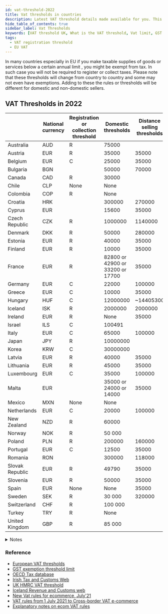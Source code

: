 ```yaml
---
id: vat-threshold-2022
title: Vat thresholds in countries
description: Latest VAT threshold details made available for you. This comprehensive guide provides EU businesses and businesses selling to the EU with a detailed overview of VAT/tax thresholds across the world. Understanding these thresholds is essential for ensuring compliance with international tax laws and avoiding costly penalties. From VAT rates to registration requirements, this guide covers everything businesses need to know about tax regulations in different countries.
hide_table_of_contents: true
sidebar_label: Vat Thresholds
keywords: [VAT threshold UK, What is the VAT threshold, Vat limit, GST limit, vat registration threshold, VAT thresholds, tax thresholds, EU businesses, VAT compliance, tax compliance, international tax laws, global taxation, VAT rates, tax rates, VAT regulations, tax regulations, VAT exemptions, tax exemptions, VAT limits, tax limits, VAT registration, tax registration, VAT requirements, tax requirements,selling to the EU, cross-border sales, import tax, export tax]
tags:
  - VAT registration threshold
  - EU VAT
---
```

In many countries especially in EU if you make taxable supplies of goods or services below a certain annual limit , you might be exempt from tax. In such case you will not be required to register or collect taxes. Please note that these thresholds will change from country to country and some may not even have exemptions. Adding to these the rules or thresholds will be different for domestic and non-domestic sellers.

## VAT Thresholds in 2022

||National currency|Registration or collection threshold|Domestic thresholds|Distance selling thresholds|Voluntary registration or collection|Minimum registration period|
|--|--|--|--|--|--|--|
|Australia |AUD|R|75000||Yes|1 year|
|Austria|EUR|R|35000|35000|Yes|5 years|
|Belgium|EUR|C|25000|35000|Yes|None|
|Bulgaria|BGN||50000|70000|||
|Canada|CAD|R|30000||Yes|1 year|
|Chile|CLP|None|None||||
|Colombia|COP|R|None||Yes||
|Croatia|HRK||300000|270000|||
|Cyprus|EUR||15600|35000|||
|Czech Republic|CZK|R|1000000|1140000|Yes|1 year|
|Denmark|DKK|R|50000|280000|Yes|2 years|
|Estonia|EUR|R|40000|35000|Yes|None|
|Finland|EUR|R|10000|35000|Yes|None|
|France|EUR|R|82800 or 42900 or 33200 or 17700|35000|Yes|2 years|
|Germany|EUR|C|22000|100000|Yes|5 years|
|Greece|EUR|C|10000|35000|Yes|1 year|
|Hungary|HUF|C|12000000|~14405300|Yes|1 year|
|Iceland|ISK|R|2000000|2000000|Yes|None|
|Ireland|EUR|R|None|35000|Yes|None|
|Israel|ILS|C|100491||No|None|
|Italy|EUR|C|65000|100000|Yes|None|
|Japan|JPY|R|10000000||Yes|2 years|
|Korea|KRW|C|30000000||No|None|
|Latvia|EUR|R|40000|35000|Yes|None|
|Lithuania|EUR|R|45000|35000|Yes|None|
|Luxembourg|EUR|C|35000|100000|Yes|None|
|Malta|EUR||35000 or 24000 or 14000|35000|||
|Mexico|MXN|None|None||||
|Netherlands|EUR|C|20000|100000|Yes|3 years|
|New Zealand|NZD|R|60000||Yes|None|
|Norway|NOK|R|50 000||Yes|2 years|
|Poland|PLN|R|200000|160000|Yes|None|
|Portugal|EUR|C|12500|35000|Yes|5 years|
|Romania|RON||300000|118000|||
|Slovak Republic|EUR|R|49790|35000|Yes|1 year|
|Slovenia|EUR|R|50000|35000|Yes|5 years|
|Spain|EUR|None|None|35000|||
|Sweden|SEK|R|30 000|320000|Yes|3 years|
|Switzerland|CHF|R|100 000||Yes|1 year|
|Turkey|TRY|R|None||||
|United Kingdom|GBP|R|85 000||Yes|None|

<details>
  <summary>Notes</summary>
  
  <b> Things to Note</b>
  <p>
  - Australia. For taxi drivers, including chauffeur driven limousines, hire cars and sharing economy ride-share services, there is no registration threshold. The applicable registration threshold to not-for-profit organisations is AUD 150 000.
  </p>
  <p>- Belgium. The registration threshold for Belgium does not apply to several sectors: real estate; hotels and restaurants; sale of used and waste materials. A number of specific supplies are also excluded from the application of the threshold: several supplies of new real estate, supplies of certain products subject to excise duties and undeclared and illicit activities			
  </p>
<p>- Canada. The registration threshold does not apply to certain selected listed financial institutions; non-residents who enter Canada to make taxable supplies of admissions to a place of amusement, a seminar, an activity or an event; and persons who carry on a taxi or limousine business (which include a commercial ride-sharing business). These persons are required to register for and collect GST/HST. An alternative threshold applies to charities and public institutions. A charity or public institution is not required to register if either its revenue from worldwide taxable supplies is CAD 50 000 or less in a calendar quarter and over the last four consecutive calendar quarters, or its gross revenue in either of its two preceding fiscal years is CAD 250 000 or less		
  </p>
<p>- Chile. All taxpayers are required to register and obtain a taxpayer’s identification number. However, small businesses, craftsmen and small service providers may be eligible for a special simplified regime according to which they account, for output VAT purposes, a monthly fixed amount based on an average level of earnings. This special regime has to be calculated by taking into account the earnings from the last 12 months and there is a threshold of 20 Monthly Tax Units (CLP 1 019 560 - USD 1 434). This simplified tax regime does not apply to legal entities but to individuals only. This system must be adopted for at least for 12 months after which the taxpayer can return back to the ordinary regime				
  </p>
<p>- Colombia. For an individual to be considered “non-responsible” its gross income of the current or immediately preceding fiscal year must be below 3.500 TVU and also comply with other requirements set forth in section 437 of the Colombian Tax Code. The VAT exemption threshold is mentioned in Tax Value Units ("Unidad de Valor Tributario" - TVU). The VAT exemption threshold is 3.500 TVU and the value of the TVU in Colombian Pesos (COP) is set every year by decree; the value for 1 TVU is COP 36.308 for fiscal year 2021. The VAT registration threshold for individuals is therefore 3.500 x 36.308 = 127.078.000 COP. There is no VAT registration thresholds for incorporated businesses.		
  </p>
<p>- Czech Republic. A taxable person that is not established in the Czech Republic should register immediately once he starts to provide any taxable supply within the territory of the country, except for supplies being subject to the reverse charge mechanism or to the mini one-stop shop (MOSS)		
  </p>
<p>- Denmark. A higher threshold of DKK 170 000 (EUR 22 840) applies to the blind, and a threshold of DKK 300 000 (EUR 40 300) applies to the first sale of works of art by their creator or his successors in title. For the purposes of the latter exemption, the threshold of DKK 300 000 must not have been exceeded in the current or preceding year		
  </p>
<p>- Finland. Where a business has exceeded the registration threshold of EUR 10 000, it must register and is subject to VAT, but a graduated relief is available until they reach a second threshold of EUR 30 000. On 1 January 2021, the registration threshold will be increased to EUR 15 000									</p>
<p>- France. The VAT relief applies to businesses whose annual turnover does not exceed EUR 85 800 or when their turnover does has not exceeded EUR 94 300 the preceding calendar year (when the turnover has not exceeded EUR 85 800 the penultimate year). For supplies of services (except hotel accommodation and food and drink in restaurants), the annual turnover must not exceed EUR 34 400 or EUR 36 500 the preceding calendar year (when the turnover has not exceeded EUR 34 400 the penultimate year). For lawyers (in the furtherance of their regulated business), writers and artists, the turnover must not exceed EUR 44 500 (the threshold is EUR 18 300 for their supplies outside the normal framework of their affairs). Experimentally, for a period of five years, a specific threshold of EUR 100000 has been implemented in Guadeloupe, Martinique and La Réunion		
  </p>
<p>- Germany. Taxpayers are relieved from VAT obligations if their annual turnover does not exceed EUR 22 000 and their expected turnover for the current calendar year will not exceed EUR 50 000	
  </p>
<p>- Greece. If the annual turnover from taxable supplies is less than EUR 10 000, the business can voluntarily enter the Special Scheme for small businesses under which no VAT is collected. New businesses may also enter the Special Scheme upon registration. Farmers under the flat-rate scheme are not eligible to enter the Special Scheme for small businesses. Small businesses that have entered the Special Scheme will be obliged to enter the “normal” scheme and collect VAT from the moment they perform a taxable supply on account of which they exceed the threshold (and for the full value of that supply). In case the administrative period is less than a year, then the value of the taxable supplies for the purpose of determining whether the business may enter the Special Scheme during the next year is calculated on a proportional basis	
  </p>
<p>- Ireland. The general turnover threshold for the supply of goods is EUR 75 000. Persons supplying goods liable at the reduced or standard rates which they have manufactured or produced from zero-rated materials must however register if their turnover is EUR 37 500 or more. The general turnover threshold for the supply of services is EUR 37 500. For persons supplying both goods and services where 90% or more of the turnover is derived from supplies of goods (other than of the kind referred to in the previous sentence) are subject to the threshold for the supply of goods applies			
  </p>
<p>- Israel. Self-employed persons with annual revenue below NIS 100 491 are considered "Exempt Dealers". Some professions are not allowed to be Exempt Dealers: agronomist, architect, technician, private investigator, rabbinical attorney, dental technician, organizational consultant, management consultant, scientific consultant, economist, engineer, surveyor, bookkeeper, translator, insurance agent, lawyer, accountant or appraiser, chemical or medical laboratory owner, artistes, various others in show business, doctor, psychologist, physiotherapist, veterinary surgeon, dentist, driving school owner, school owner, real estate agent or dealer									
  </p>
<p>- Italy. The micro-sized taxpayers’ scheme (“Regime forfetario”) applies to individual businesses if, in the previous year, they earned revenues or received remuneration, calculated per year, not exceeding EUR 65 000 (in addition, the gross expenses for employees must not exceed EUR 20 000). The regime does not apply to persons who are members of partnerships, professional associations or SRLs (limited liability companies) and are subject to the "regime di trasparenza" for income tax; persons who carry out sale of buildings or land or intra-EU supplies of new cars and trucks. Are also excluded, foreign businesses not established in Italy, except for those that are established in one of the EU Member States, or in a State party of the European Economic Area, and produce in Italy at least 75 percent of their total revenue									
  </p>
<p>- Japan. Domestic and foreign businesses (both companies and individuals) whose taxable sales in Japan are less than 10 million yen, as well as new businesses of up to 2 years (except for the subsidiary of a certain large corporation) are exempt from JCT return. Exempted businesses can opt to be liable for Consumption Tax, in which case they shall remain liable for at least two years		
  </p>
<p>- Luxembourg. Taxpayers established in Luxembourg are entitled to opt for the special scheme; the exemption only applies to goods and services supplied in Luxembourg. Taxpayers can opt out of the special scheme but have then to apply the normal VAT rules for at least five years	
  </p>
<p>- Netherlands. The special scheme for small businesses applies to all businesses, irrespective of their legal form and including corporate businesses (e.g. foundations, private and limited companies)		
  </p>
<p>- Norway. The higher threshold of NOK 3 000 000 applies for admission to sporting events. The higher threshold of NOK 140 000 applies to charitable institutions and organisations	
  </p>
<p>- Poland. The registration threshold does not apply to taxpayers supplying (a) certain types of silver, gold, platinum, knives, cutlery, jewellery, non-hazardous metal waste, museum collections and coins; (b) goods subject to excise duty with a number of exceptions; (c) certain buildings, structures and their parts; (d) building land; (e) new means of transport. The threshold does also not apply to taxpayers supplying (a) legal services; (b) consulting and expert services with certain exceptions; (c) jeweller services and taxpayers not established in Poland. Supplies of certain goods bought remotely (e.g. online) such as computers, electrical household appliances, cosmetics, toilet preparations and parts and accessories to cars and motorcycles are excluded from the exemption	
  </p>
<p>- Portugal. The collection threshold does not apply to commercial legal entities.			
  </p>
<p>- Sweden. The threshold does not apply to taxable persons not established in Sweden, taxable persons voluntarily registered for VAT for rental of immovable property, trade with investment gold and artists									
  </p>
<p>- Switzerland. The thresholds refer to the worldwide turnover. The higher threshold of CHF 150 000 applies to not-for-profit sports and cultural associations and to public interest institutions	
  </p>
<p>- Turkey. Certain small individual taxpayers who are exempt from Individual Income Tax are also exempt from VAT	
  </p>
</details>


### Reference
* [European VAT thresholds](https://taxation-customs.ec.europa.eu/system/files/2021-02/vat_in_ec_annexi.pdf)
* [GST exemption threshold limit](https://www.cbic.gov.in/resources//htdocs-cbec/press-release/Press_Release_07032019.pdf)
* [OECD Tax database](https://www.oecd.org/tax/consumption/vat-gst-annual-turnover-concessions-ctt-trends.xlsx)
* [Irish Tax and Customs Web](https://www.revenue.ie/en/vat/vat-registration/who-should-register-for-vat/what-are-the-vat-thresholds.aspx)
* [UK HMRC VAT threshold](https://www.gov.uk/how-vat-works)
* [Iceland Revenue and Customs web](https://www.skatturinn.is/english/companies/value-added-tax/)
* [New Vat rules for ecommerce, July'21](https://ec.europa.eu/commission/presscorner/detail/en/ip_21_3098)
* [VAT rules from 1 July 2021 to Cross-border VAT e-commerce](https://vat-one-stop-shop.ec.europa.eu/index_en)
* [Explanatory notes on ecom VAT rules](https://vat-one-stop-shop.ec.europa.eu/document/download/3372e2f2-d5ec-46ea-a2ac-97bc4f5ec634_en?filename=vatecommerceexplanatory_notes_28102020_en.pdf)
